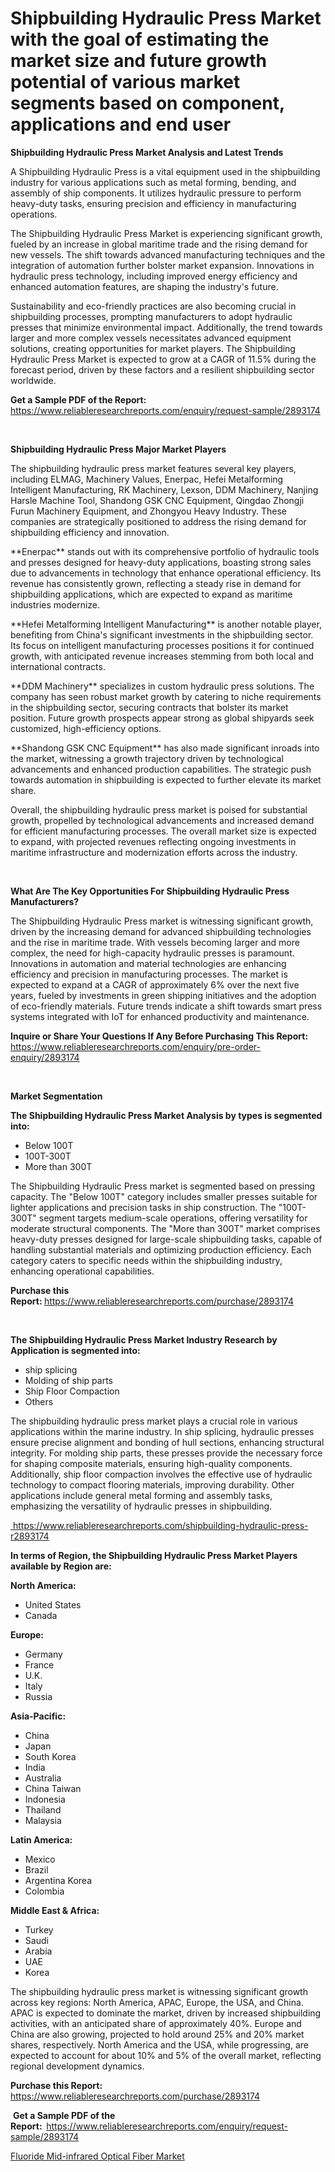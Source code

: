 <p><h1>Shipbuilding Hydraulic Press Market with the goal of estimating the market size and future growth potential of various market segments based on component, applications and end user</h1></p><p><strong>Shipbuilding Hydraulic Press Market Analysis and Latest Trends</strong></p>
<p><p>A Shipbuilding Hydraulic Press is a vital equipment used in the shipbuilding industry for various applications such as metal forming, bending, and assembly of ship components. It utilizes hydraulic pressure to perform heavy-duty tasks, ensuring precision and efficiency in manufacturing operations. </p><p>The Shipbuilding Hydraulic Press Market is experiencing significant growth, fueled by an increase in global maritime trade and the rising demand for new vessels. The shift towards advanced manufacturing techniques and the integration of automation further bolster market expansion. Innovations in hydraulic press technology, including improved energy efficiency and enhanced automation features, are shaping the industry's future. </p><p>Sustainability and eco-friendly practices are also becoming crucial in shipbuilding processes, prompting manufacturers to adopt hydraulic presses that minimize environmental impact. Additionally, the trend towards larger and more complex vessels necessitates advanced equipment solutions, creating opportunities for market players. The Shipbuilding Hydraulic Press Market is expected to grow at a CAGR of 11.5% during the forecast period, driven by these factors and a resilient shipbuilding sector worldwide.</p></p>
<p><strong>Get a Sample PDF of the Report:&nbsp;</strong> <a href="https://www.reliableresearchreports.com/enquiry/request-sample/2893174?utm_campaign=3111&utm_medium=2&utm_source=Github&utm_content=ia&utm_term=15032025&utm_id=shipbuilding-hydraulic-press">https://www.reliableresearchreports.com/enquiry/request-sample/2893174</a></p>
<p>&nbsp;</p>
<p><strong>Shipbuilding Hydraulic Press Major Market Players</strong></p>
<p><p>The shipbuilding hydraulic press market features several key players, including ELMAG, Machinery Values, Enerpac, Hefei Metalforming Intelligent Manufacturing, RK Machinery, Lexson, DDM Machinery, Nanjing Harsle Machine Tool, Shandong GSK CNC Equipment, Qingdao Zhongji Furun Machinery Equipment, and Zhongyou Heavy Industry. These companies are strategically positioned to address the rising demand for shipbuilding efficiency and innovation.</p><p>**Enerpac** stands out with its comprehensive portfolio of hydraulic tools and presses designed for heavy-duty applications, boasting strong sales due to advancements in technology that enhance operational efficiency. Its revenue has consistently grown, reflecting a steady rise in demand for shipbuilding applications, which are expected to expand as maritime industries modernize.</p><p>**Hefei Metalforming Intelligent Manufacturing** is another notable player, benefiting from China's significant investments in the shipbuilding sector. Its focus on intelligent manufacturing processes positions it for continued growth, with anticipated revenue increases stemming from both local and international contracts.</p><p>**DDM Machinery** specializes in custom hydraulic press solutions. The company has seen robust market growth by catering to niche requirements in the shipbuilding sector, securing contracts that bolster its market position. Future growth prospects appear strong as global shipyards seek customized, high-efficiency options.</p><p>**Shandong GSK CNC Equipment** has also made significant inroads into the market, witnessing a growth trajectory driven by technological advancements and enhanced production capabilities. The strategic push towards automation in shipbuilding is expected to further elevate its market share.</p><p>Overall, the shipbuilding hydraulic press market is poised for substantial growth, propelled by technological advancements and increased demand for efficient manufacturing processes. The overall market size is expected to expand, with projected revenues reflecting ongoing investments in maritime infrastructure and modernization efforts across the industry.</p></p>
<p>&nbsp;</p>
<p><strong>What Are The Key Opportunities For Shipbuilding Hydraulic Press Manufacturers?</strong></p>
<p><p>The Shipbuilding Hydraulic Press market is witnessing significant growth, driven by the increasing demand for advanced shipbuilding technologies and the rise in maritime trade. With vessels becoming larger and more complex, the need for high-capacity hydraulic presses is paramount. Innovations in automation and material technologies are enhancing efficiency and precision in manufacturing processes. The market is expected to expand at a CAGR of approximately 6% over the next five years, fueled by investments in green shipping initiatives and the adoption of eco-friendly materials. Future trends indicate a shift towards smart press systems integrated with IoT for enhanced productivity and maintenance.</p></p>
<p><strong>Inquire or Share Your Questions If Any Before Purchasing This Report:</strong> <a href="https://www.reliableresearchreports.com/enquiry/pre-order-enquiry/2893174?utm_campaign=3111&utm_medium=2&utm_source=Github&utm_content=ia&utm_term=15032025&utm_id=shipbuilding-hydraulic-press">https://www.reliableresearchreports.com/enquiry/pre-order-enquiry/2893174</a></p>
<p>&nbsp;</p>
<p><strong>Market Segmentation</strong></p>
<p><strong>The Shipbuilding Hydraulic Press Market Analysis by types is segmented into:</strong></p>
<p><ul><li>Below 100T</li><li>100T-300T</li><li>More than 300T</li></ul></p>
<p><p>The Shipbuilding Hydraulic Press market is segmented based on pressing capacity. The "Below 100T" category includes smaller presses suitable for lighter applications and precision tasks in ship construction. The "100T-300T" segment targets medium-scale operations, offering versatility for moderate structural components. The "More than 300T" market comprises heavy-duty presses designed for large-scale shipbuilding tasks, capable of handling substantial materials and optimizing production efficiency. Each category caters to specific needs within the shipbuilding industry, enhancing operational capabilities.</p></p>
<p><strong>Purchase this Report:&nbsp;</strong><a href="https://www.reliableresearchreports.com/purchase/2893174?utm_campaign=3111&utm_medium=2&utm_source=Github&utm_content=ia&utm_term=15032025&utm_id=shipbuilding-hydraulic-press">https://www.reliableresearchreports.com/purchase/2893174</a></p>
<p>&nbsp;</p>
<p><strong>The Shipbuilding Hydraulic Press Market Industry Research by Application is segmented into:</strong></p>
<p><ul><li>ship splicing</li><li>Molding of ship parts</li><li>Ship Floor Compaction</li><li>Others</li></ul></p>
<p><p>The shipbuilding hydraulic press market plays a crucial role in various applications within the marine industry. In ship splicing, hydraulic presses ensure precise alignment and bonding of hull sections, enhancing structural integrity. For molding ship parts, these presses provide the necessary force for shaping composite materials, ensuring high-quality components. Additionally, ship floor compaction involves the effective use of hydraulic technology to compact flooring materials, improving durability. Other applications include general metal forming and assembly tasks, emphasizing the versatility of hydraulic presses in shipbuilding.</p></p>
<p><a href="https://www.reliableresearchreports.com/shipbuilding-hydraulic-press-r2893174?utm_campaign=3111&utm_medium=2&utm_source=Github&utm_content=ia&utm_term=15032025&utm_id=shipbuilding-hydraulic-press">&nbsp;https://www.reliableresearchreports.com/shipbuilding-hydraulic-press-r2893174</a></p>
<p><strong>In terms of Region, the Shipbuilding Hydraulic Press Market Players available by Region are:</strong></p>
<p>
    <p> <strong> North America: </strong>
        <ul>
            <li>United States</li>
            <li>Canada</li>
        </ul>
        </p> 
    <p> <strong> Europe: </strong>
        <ul>
            <li>Germany</li>
            <li>France</li>
            <li>U.K.</li>
            <li>Italy</li>
            <li>Russia</li>
        </ul>
        </p> 
    <p> <strong> Asia-Pacific: </strong>
        <ul>
            <li>China</li>
            <li>Japan</li>
            <li>South Korea</li>
            <li>India</li>
            <li>Australia</li>
            <li>China Taiwan</li>
            <li>Indonesia</li>
            <li>Thailand</li>
            <li>Malaysia</li>
        </ul>
        </p> 
    <p> <strong> Latin America: </strong>
        <ul>
            <li>Mexico</li>
            <li>Brazil</li>
            <li>Argentina Korea</li>
            <li>Colombia</li>
        </ul>
        </p> 
    <p> <strong> Middle East & Africa: </strong>
        <ul>
            <li>Turkey</li>
            <li>Saudi</li>
            <li>Arabia</li>
            <li>UAE</li>
            <li>Korea</li>
        </ul>
    </p>
    </p>
<p><p>The shipbuilding hydraulic press market is witnessing significant growth across key regions: North America, APAC, Europe, the USA, and China. APAC is expected to dominate the market, driven by increased shipbuilding activities, with an anticipated share of approximately 40%. Europe and China are also growing, projected to hold around 25% and 20% market shares, respectively. North America and the USA, while progressing, are expected to account for about 10% and 5% of the overall market, reflecting regional development dynamics.</p></p>
<p><strong>Purchase this Report: </strong><a href="https://www.reliableresearchreports.com/purchase/2893174?utm_campaign=3111&utm_medium=2&utm_source=Github&utm_content=ia&utm_term=15032025&utm_id=shipbuilding-hydraulic-press">https://www.reliableresearchreports.com/purchase/2893174</a></p>
<p>&nbsp;<strong>Get a Sample PDF of the Report:&nbsp;&nbsp;</strong><a href="https://www.reliableresearchreports.com/enquiry/request-sample/2893174?utm_campaign=3111&utm_medium=2&utm_source=Github&utm_content=ia&utm_term=15032025&utm_id=shipbuilding-hydraulic-press">https://www.reliableresearchreports.com/enquiry/request-sample/2893174</a></p>
<p><strong></strong></p>
<p><p><a href="https://github.com/akermigarib/Market-Research-Report-List-1/blob/main/fluoride-mid-infrared-optical-fiber-market.md?utm_campaign=3111&utm_medium=2&utm_source=Github&utm_content=ia&utm_term=15032025&utm_id=shipbuilding-hydraulic-press">Fluoride Mid-infrared Optical Fiber Market</a></p></p>